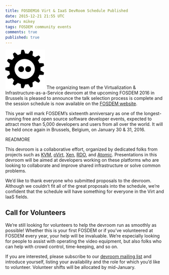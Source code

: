 ```yaml
---
title: FOSDEM16 Virt & IaaS DevRoom Schedule Published
date: 2015-12-21 21:55 UTC
author: mikey
tags: FOSDEM community events
comments: true
published: true
---
```

![bookshelves](/images/blog/fosdem2015.png) The organizing team of the Virtualization & Infrastructure-as-a-Service devroom at the upcoming FOSDEM 2016 in Brussels is pleased to announce the talk selection process is complete and the session schedule is now available on the [FOSDEM website](https://fosdem.org/2016/schedule/track/virtualisation_and_iaas/).

This year will mark FOSDEM’s sixteenth anniversary as one of the longest-running free and open source software developer events, expected to attract more than 5,000 developers and users from all over the world. It will be held once again in Brussels, Belgium, on January 30 & 31, 2016.

READMORE

This devroom is a collaborative effort, organized by dedicated folks from projects such as [KVM](http://www.linux-kvm.org/page/Main_Page), [oVirt](http://www.ovirt.org/Home), [Xen](http://www.xenproject.org/), [RDO](https://www.rdoproject.org/), and [Atomic](http://www.projectatomic.io/). Presentations in this devroom will be aimed at developers working on these platforms who are looking to collaborate and improve shared infrastructure or solve common problems.

We’d like to thank everyone who submitted proposals to the devroom. Although we couldn’t fit all of the great proposals into the schedule, we’re confident that the schedule will have something for everyone in the Virt and IaaS fields.

## Call for Volunteers

We’re still looking for volunteers to help the devroom run as smoothly as possible! Whether this is your first FOSDEM or if you’ve volunteered at FOSDEM every year, your help will be invaluable. We’re especially looking for people to assist with operating the video equipment, but also folks who can help with crowd control, time-keeping, and so on.

If you are interested, please subscribe to our [devroom mailing list](mailto:virt-iaas-devroom@lists.fosdem.org) and introduce yourself, listing your availability and the role for which you’d like to volunteer. Volunteer shifts will be allocated by mid-January.
